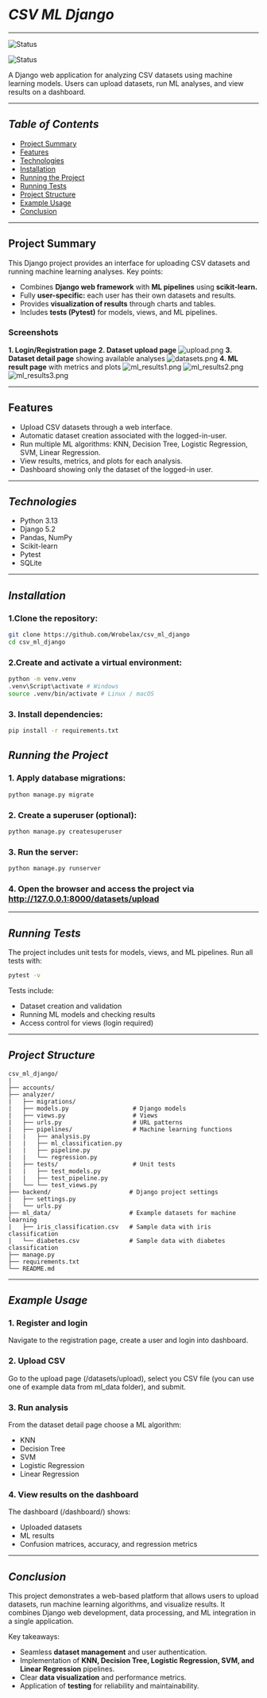 # *CSV ML Django*
___
![Status](https://img.shields.io/badge/project_status-in_progress\open-darkblue)

![Status](https://img.shields.io/badge/testing-in_progress-darkblue)

A Django web application for analyzing CSV datasets using machine learning models. Users can upload datasets, run ML analyses, and view results on a dashboard.

___

## *Table of Contents*
- [Project Summary](#project-summary)
- [Features](#features)
- [Technologies](#technologies)
- [Installation](#installation)
- [Running the Project]()
- [Running Tests](#running-tests)
- [Project Structure](#project-structure)
- [Example Usage](#example-usage)
- [Conclusion](#conclusion)

___

## Project Summary
This Django project provides an interface for uploading CSV datasets and running machine learning analyses. Key points:
- Combines **Django web framework** with **ML pipelines** using **scikit-learn.**
- Fully **user-specific:** each user has their own datasets and results.
- Provides **visualization of results** through charts and tables.
- Includes **tests (Pytest)** for models, views, and ML pipelines.

### Screenshots
**1. Login/Registration page**
**2. Dataset upload page**
![upload.png](ml_data/upload.png)
**3. Dataset detail page** showing available analyses
![datasets.png](ml_data/datasets.png)
**4. ML result page** with metrics and plots
![ml_results1.png](ml_data/ml_results1.png)
![ml_results2.png](ml_data/ml_results2.png)
![ml_results3.png](ml_data/ml_results3.png)
___

## Features
- Upload CSV datasets through a web interface.
- Automatic dataset creation associated with the logged-in-user.
- Run multiple ML algorithms: KNN, Decision Tree, Logistic Regression, SVM, Linear Regression.
- View results, metrics, and plots for each analysis.
- Dashboard showing only the dataset of the logged-in user.

___

## *Technologies*
- Python 3.13
- Django 5.2
- Pandas, NumPy
- Scikit-learn
- Pytest
- SQLite

___

## *Installation*

### 1.Clone the repository:
```bash
git clone https://github.com/Wrobelax/csv_ml_django
cd csv_ml_django
```

### 2.Create and activate a virtual environment:
```bash
python -m venv.venv
.venv\Script\activate # Windows
source .venv/bin/activate # Linux / macOS
```

### 3. Install dependencies:
```bash
pip install -r requirements.txt
```

## *Running the Project*

### 1. Apply database migrations:
```bash
python manage.py migrate
```

### 2. Create a superuser (optional):
```bash
python manage.py createsuperuser
```

### 3. Run the server:
```bash
python manage.py runserver
```

### 4. Open the browser and access the project via http://127.0.0.1:8000/datasets/upload

___

## *Running Tests*
The project includes unit tests for models, views, and ML pipelines.
Run all tests with:
```bash
pytest -v
```
Tests include:
- Dataset creation and validation
- Running ML models and checking results
- Access control for views (login required)

___

## *Project Structure*
```
csv_ml_django/
|
├── accounts/
├── analyzer/
|   ├── migrations/
|   ├── models.py                  # Django models
|   ├── views.py                   # Views
|   ├── urls.py                    # URL patterns
|   ├── pipelines/                 # Machine learning functions
|   |   ├── analysis.py
|   |   ├── ml_classification.py
|   |   ├── pipeline.py
|   |   └── regression.py
|   ├── tests/                     # Unit tests
|   |   ├── test_models.py
|   |   ├── test_pipeline.py
|   └── └── test_views.py
├── backend/                      # Django project settings
|   ├── settings.py
|   └── urls.py
├── ml_data/                      # Example datasets for machine learning
|   ├── iris_classification.csv   # Sample data with iris classification
|   └── diabetes.csv              # Sample data with diabetes classification
├── manage.py
├── requirements.txt
└── README.md
```
___

## *Example Usage*

### 1. Register and login
Navigate to the registration page, create a user and login into dashboard.

### 2. Upload CSV
Go to the upload page (/datasets/upload), select you CSV file (you can use one of example data from ml_data folder), and submit.

### 3. Run analysis
From the dataset detail page choose a ML algorithm:
- KNN
- Decision Tree
- SVM
- Logistic Regression
- Linear Regression

### 4. View results on the dashboard
The dashboard (/dashboard/) shows:
- Uploaded datasets
- ML results
- Confusion matrices, accuracy, and regression metrics

___

## *Conclusion*
This project demonstrates a web-based platform that allows users to upload datasets, run machine learning algorithms, and visualize results. It combines Django web development, data processing, and ML integration in a single application.

Key takeaways:
- Seamless **dataset management** and user authentication.
- Implementation of **KNN, Decision Tree, Logistic Regression, SVM, and Linear Regression** pipelines.
- Clear **data visualization** and performance metrics.
- Application of **testing** for reliability and maintainability.